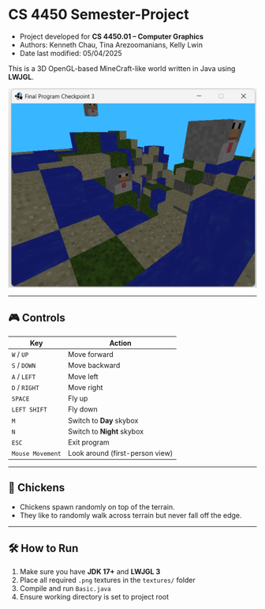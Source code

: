 # CS 4450 Semester-Project
- Project developed for **CS 4450.01 – Computer Graphics**
- Authors: Kenneth Chau, Tina Arezoomanians, Kelly Lwin
- Date last modified: 05/04/2025

This is a 3D OpenGL-based MineCraft-like world written in Java using **LWJGL**.

![Program Screenshot](https://github.com/tinaarezoomanian/Semester-Project/blob/main/screenshots/screenshot1.png)

---

## 🎮 Controls

| Key                | Action                                     |
|--------------------|---------------------------------------------|
| `W` / `UP`         | Move forward                                |
| `S` / `DOWN`       | Move backward                               |
| `A` / `LEFT`       | Move left                                   |
| `D` / `RIGHT`      | Move right                                  |
| `SPACE`            | Fly up                                      |
| `LEFT SHIFT`       | Fly down                                    |
| `M`                | Switch to **Day** skybox                    |
| `N`                | Switch to **Night** skybox                  |
| `ESC`              | Exit program                                |
| `Mouse Movement`   | Look around (first-person view)             |

---

## 🐔 Chickens

- Chickens spawn randomly on top of the terrain.
- They like to randomly walk across terrain but never fall off the edge.

---

## 🛠 How to Run

1. Make sure you have **JDK 17+** and **LWJGL 3**
2. Place all required `.png` textures in the `textures/` folder
3. Compile and run `Basic.java`
4. Ensure working directory is set to project root